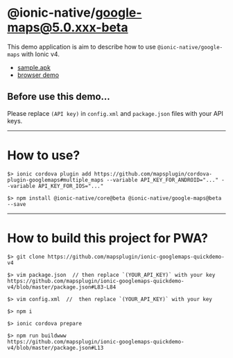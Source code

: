 # @ionic-native/google-maps@5.0.xxx-beta

This demo application is aim to describe how to use `@ionic-native/google-maps` with Ionic v4.

- [sample.apk](https://github.com/mapsplugin/ionic-googlemaps-quickdemo-v4/blob/master/sample.apk?raw=true)
- [browser demo](https://mapsplugin.github.io/ionic-googlemaps-quickdemo-v4/)


## Before use this demo...

Please replace `(API key)` in  `config.xml` and `package.json` files with your API keys.

-----------

# How to use?

```
$> ionic cordova plugin add https://github.com/mapsplugin/cordova-plugin-googlemaps#multiple_maps --variable API_KEY_FOR_ANDROID="..." --variable API_KEY_FOR_IOS="..."

$> npm install @ionic-native/core@beta @ionic-native/google-maps@beta --save
```


-------------

# How to build this project for PWA?

```
$> git clone https://github.com/mapsplugin/ionic-googlemaps-quickdemo-v4

$> vim package.json  // then replace `(YOUR_API_KEY)` with your key
https://github.com/mapsplugin/ionic-googlemaps-quickdemo-v4/blob/master/package.json#L83-L84

$> vim config.xml  //  then replace `(YOUR_API_KEY)` with your key

$> npm i

$> ionic cordova prepare

$> npm run buildwww
https://github.com/mapsplugin/ionic-googlemaps-quickdemo-v4/blob/master/package.json#L13
```
